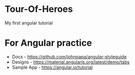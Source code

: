# Tour-Of-Heroes
My first angular tutorial

# For Angular practice
- Docs - https://github.com/johnpapa/angular-styleguide
- Designs - https://material.angularjs.org/latest/demo/tabs
- Sample App - https://angular.io/tutorial
